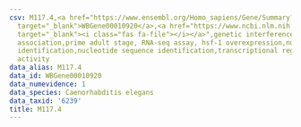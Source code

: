 ```yaml
---
csv: M117.4,<a href="https://www.ensembl.org/Homo_sapiens/Gene/Summary?db=core;g=WBGene00010920"
  target="_blank">WBGene00010920</a>,<a href="https://www.ncbi.nlm.nih.gov/pubmed/30894454"
  target="_blank"><i class="fas fa-file"></i></a>",genetic interference,functional
  association,prime adult stage, RNA-seq assay, hsf-1 overexpression,nucleotide sequence
  identification,nucleotide sequence identification,transcriptional regulation,up-regulates
  activity
data_alias: M117.4
data_id: WBGene00010920
data_numevidence: 1
data_species: Caenorhabditis elegans
data_taxid: '6239'
title: M117.4
---
```

